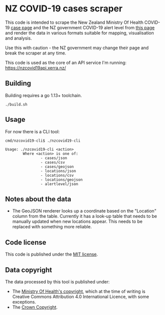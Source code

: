 # NZ COVID-19 cases scraper

This code is intended to scrape the New Zealand Ministry Of Health COVID-19 [case page](https://www.health.govt.nz/our-work/diseases-and-conditions/covid-19-novel-coronavirus/covid-19-current-cases)
and the NZ government COVID-19 alert level from [this page](https://covid19.govt.nz/government-actions/covid-19-alert-system) and render the data in various formats suitable for mapping, visualisation and analysis.

Use this with caution - the NZ government may change their page and break the scraper at any time.

This code is used as the core of an API service I'm running: https://nzcovid19api.xerra.nz/

## Building

Building requires a go 1.13+ toolchain.

`./build.sh`

## Usage

For now there is a CLI tool:

```
cmd/nzcovid19-cli$ ./nzcovid19-cli 

Usage: ./nzcovid19-cli <action>
        Where <action> is one of:
                - cases/json
                - cases/csv
                - cases/geojson
                - locations/json
                - locations/csv
                - locations/geojson
                - alertlevel/json
```

## Notes about the data

- The GeoJSON renderer looks up a coordinate based on the "Location" column from the table. Currently it has a look-up table that needs to be manually updated when new locations appear. This needs to be replaced with something more reliable.

## Code license

This code is published under the [MIT license](LICENSE.txt).

## Data copyright

The data processed by this tool is published under:
 - The [Ministry Of Health's copyright](https://www.health.govt.nz/about-site/copyright), which at the time
of writing is Creative Commons Attribution 4.0 International Licence, with some exceptions.
 - The [Crown Copyright](https://www.iponz.govt.nz/about-ip/copyright/crown-copyright/).